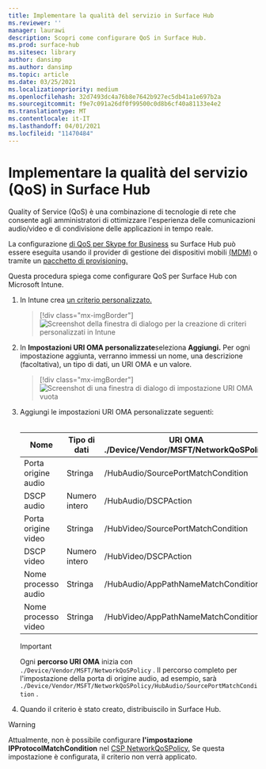 ```yaml
---
title: Implementare la qualità del servizio in Surface Hub
ms.reviewer: ''
manager: laurawi
description: Scopri come configurare QoS in Surface Hub.
ms.prod: surface-hub
ms.sitesec: library
author: dansimp
ms.author: dansimp
ms.topic: article
ms.date: 03/25/2021
ms.localizationpriority: medium
ms.openlocfilehash: 32d7493dc4a76b8e7642b927ec5db41a1e697b2a
ms.sourcegitcommit: f9e7c091a26df0f99500c0d8b6cf40a81133e4e2
ms.translationtype: MT
ms.contentlocale: it-IT
ms.lasthandoff: 04/01/2021
ms.locfileid: "11470484"
---
```

# <a name="implement-quality-of-service-qos-on-surface-hub"></a>Implementare la qualità del servizio (QoS) in Surface Hub

Quality of Service (QoS) è una combinazione di tecnologie di rete che consente agli amministratori di ottimizzare l'esperienza delle comunicazioni audio/video e di condivisione delle applicazioni in tempo reale.
 
La configurazione [di QoS per Skype for Business](https://docs.microsoft.com/windows/client-management/mdm/networkqospolicy-csp) su Surface Hub può essere eseguita usando il provider di gestione dei dispositivi mobili [(MDM)](manage-settings-with-mdm-for-surface-hub.md) o tramite un [pacchetto di provisioning.](provisioning-packages-for-surface-hub.md) 
 
 
Questa procedura spiega come configurare QoS per Surface Hub con Microsoft Intune. 

1. In Intune crea [un criterio personalizzato.](https://docs.microsoft.com/intune/custom-settings-configure)

    > [!div class="mx-imgBorder"]
    > ![Screenshot della finestra di dialogo per la creazione di criteri personalizzati in Intune](images/qos-create.png)

2. In **Impostazioni URI OMA personalizzate**seleziona **Aggiungi.** Per ogni impostazione aggiunta, verranno immessi un nome, una descrizione (facoltativa), un tipo di dati, un URI OMA e un valore.

    > [!div class="mx-imgBorder"]
    > ![Screenshot di una finestra di dialogo di impostazione URI OMA vuota](images/qos-setting.png)

3. Aggiungi le impostazioni URI OMA personalizzate seguenti:<br/><br/>

    Nome | Tipo di dati | URI OMA<br>./Device/Vendor/MSFT/NetworkQoSPolicy |  Value
    --- | --- | --- | ---
    Porta origine audio | Stringa |  /HubAudio/SourcePortMatchCondition  |   Ottenere i valori dall'amministratore di Skype
    DSCP audio | Numero intero |  /HubAudio/DSCPAction  |   46
    Porta origine video | Stringa |  /HubVideo/SourcePortMatchCondition   |  Ottenere i valori dall'amministratore di Skype
    DSCP video | Numero intero |  /HubVideo/DSCPAction   |   34
    Nome processo audio | Stringa |  /HubAudio/AppPathNameMatchCondition  |   Microsoft.PPISkype.Windows.exe
    Nome processo video | Stringa |  /HubVideo/AppPathNameMatchCondition  |   Microsoft.PPISkype.Windows.exe

    >[!IMPORTANT]
    >Ogni **percorso URI OMA** inizia con `./Device/Vendor/MSFT/NetworkQoSPolicy` . Il percorso completo per l'impostazione della porta di origine audio, ad esempio, sarà `./Device/Vendor/MSFT/NetworkQoSPolicy/HubAudio/SourcePortMatchCondition` .

4. Quando il criterio è stato creato, distribuiscilo in Surface Hub.


>[!WARNING]
>Attualmente, non è possibile configurare **l'impostazione IPProtocolMatchCondition** nel [CSP NetworkQoSPolicy.](https://docs.microsoft.com/windows/client-management/mdm/networkqospolicy-csp) Se questa impostazione è configurata, il criterio non verrà applicato.
 
